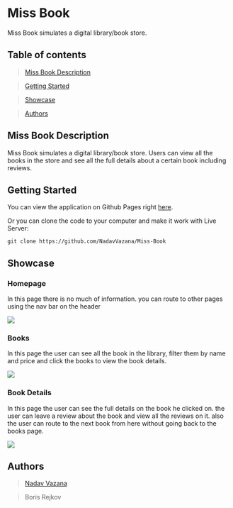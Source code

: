 # Miss Book

Miss Book simulates a digital library/book store.

## Table of contents

> [Miss Book Description](#desc)

> [Getting Started](#start)

> [Showcase](#showcase)

> [Authors](#authors)

## <a id="desc" /> Miss Book Description

Miss Book simulates a digital library/book store. Users can view all the books in the store and see all the full details about a certain book including <br> reviews.

## <a id="start" /> Getting Started

You can view the application on Github Pages right [here](https://nadavvazana.github.io/Miss-Book/#/).

Or you can clone the code to your computer and make it work with Live Server:

```
git clone https://github.com/NadavVazana/Miss-Book
```

## <a id="showcase" /> Showcase

### Homepage

In this page there is no much of information. you can route to other pages using the nav bar on the header

<img src="https://res.cloudinary.com/ds8xkm0ue/image/upload/v1667121695/Untitled_l9kpjx.png"/>

### Books

In this page the user can see all the book in the library, filter them by name and price and click the books to view the book details.

<img src="https://res.cloudinary.com/ds8xkm0ue/image/upload/v1667121770/Untitled_v7jgir.png"/>

### Book Details

In this page the user can see the full details on the book he clicked on. the user can leave a review about the book and view all the reviews on it. also the user can route to the next book from here without going back to the books page.

<img src="https://res.cloudinary.com/ds8xkm0ue/image/upload/v1667122061/Untitled_bdokia.png" />

## <a id="authors" /> Authors

> [Nadav Vazana](https://github.com/NadavVazana)

> Boris Rejkov

